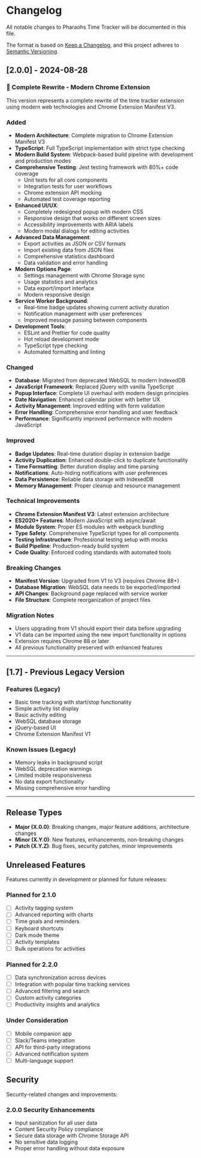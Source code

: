 # Changelog

All notable changes to Pharaohs Time Tracker will be documented in this file.

The format is based on [Keep a Changelog](https://keepachangelog.com/en/1.0.0/),
and this project adheres to [Semantic Versioning](https://semver.org/spec/v2.0.0.html).

## [2.0.0] - 2024-08-28

### 🎉 Complete Rewrite - Modern Chrome Extension

This version represents a complete rewrite of the time tracker extension using modern web technologies and Chrome Extension Manifest V3.

### Added
- **Modern Architecture**: Complete migration to Chrome Extension Manifest V3
- **TypeScript**: Full TypeScript implementation with strict type checking
- **Modern Build System**: Webpack-based build pipeline with development and production modes
- **Comprehensive Testing**: Jest testing framework with 80%+ code coverage
  - Unit tests for all core components
  - Integration tests for user workflows
  - Chrome extension API mocking
  - Automated test coverage reporting
- **Enhanced UI/UX**: 
  - Completely redesigned popup with modern CSS
  - Responsive design that works on different screen sizes
  - Accessibility improvements with ARIA labels
  - Modern modal dialogs for editing activities
- **Advanced Data Management**:
  - Export activities as JSON or CSV formats
  - Import existing data from JSON files
  - Comprehensive statistics dashboard
  - Data validation and error handling
- **Modern Options Page**: 
  - Settings management with Chrome Storage sync
  - Usage statistics and analytics
  - Data export/import interface
  - Modern responsive design
- **Service Worker Background**: 
  - Real-time badge updates showing current activity duration
  - Notification management with user preferences
  - Improved message passing between components
- **Development Tools**:
  - ESLint and Prettier for code quality
  - Hot reload development mode
  - TypeScript type checking
  - Automated formatting and linting

### Changed
- **Database**: Migrated from deprecated WebSQL to modern IndexedDB
- **JavaScript Framework**: Replaced jQuery with vanilla TypeScript
- **Popup Interface**: Complete UI overhaul with modern design principles
- **Date Navigation**: Enhanced calendar picker with better UX
- **Activity Management**: Improved editing with form validation
- **Error Handling**: Comprehensive error handling and user feedback
- **Performance**: Significantly improved performance with modern JavaScript

### Improved
- **Badge Updates**: Real-time duration display in extension badge
- **Activity Duplication**: Enhanced double-click to duplicate functionality
- **Time Formatting**: Better duration display and time parsing
- **Notifications**: Auto-hiding notifications with user preferences
- **Data Persistence**: Reliable data storage with IndexedDB
- **Memory Management**: Proper cleanup and resource management

### Technical Improvements
- **Chrome Extension Manifest V3**: Latest extension architecture
- **ES2020+ Features**: Modern JavaScript with async/await
- **Module System**: Proper ES modules with webpack bundling
- **Type Safety**: Comprehensive TypeScript types for all components
- **Testing Infrastructure**: Professional testing setup with mocks
- **Build Pipeline**: Production-ready build system
- **Code Quality**: Enforced coding standards with automated tools

### Breaking Changes
- **Manifest Version**: Upgraded from V1 to V3 (requires Chrome 88+)
- **Database Migration**: WebSQL data needs to be exported/imported
- **API Changes**: Background page replaced with service worker
- **File Structure**: Complete reorganization of project files

### Migration Notes
- Users upgrading from V1 should export their data before upgrading
- V1 data can be imported using the new import functionality in options
- Extension requires Chrome 88 or later
- All previous functionality preserved with enhanced features

---

## [1.7] - Previous Legacy Version

### Features (Legacy)
- Basic time tracking with start/stop functionality
- Simple activity list display
- Basic activity editing
- WebSQL database storage
- jQuery-based UI
- Chrome Extension Manifest V1

### Known Issues (Legacy)
- Memory leaks in background script
- WebSQL deprecation warnings
- Limited mobile responsiveness
- No data export functionality
- Missing comprehensive error handling

---

## Release Types

- **Major (X.0.0)**: Breaking changes, major feature additions, architecture changes
- **Minor (X.Y.0)**: New features, enhancements, non-breaking changes
- **Patch (X.Y.Z)**: Bug fixes, security patches, minor improvements

## Unreleased Features

Features currently in development or planned for future releases:

### Planned for 2.1.0
- [ ] Activity tagging system
- [ ] Advanced reporting with charts
- [ ] Time goals and reminders
- [ ] Keyboard shortcuts
- [ ] Dark mode theme
- [ ] Activity templates
- [ ] Bulk operations for activities

### Planned for 2.2.0
- [ ] Data synchronization across devices
- [ ] Integration with popular time tracking services
- [ ] Advanced filtering and search
- [ ] Custom activity categories
- [ ] Productivity insights and analytics

### Under Consideration
- [ ] Mobile companion app
- [ ] Slack/Teams integration
- [ ] API for third-party integrations
- [ ] Advanced notification system
- [ ] Multi-language support

## Security

Security-related changes and improvements:

### 2.0.0 Security Enhancements
- Input sanitization for all user data
- Content Security Policy compliance
- Secure data storage with Chrome Storage API
- No sensitive data logging
- Proper error handling without data exposure